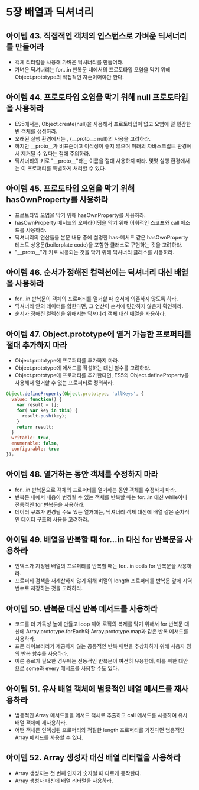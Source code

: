 # 5장 배열과 딕셔너리

## 아이템 43. 직접적인 객체의 인스턴스로 가벼운 딕셔너리를 만들어라

- 객체 리터럴을 사용해 가벼운 딕셔너리를 만들어라.
- 가벼운 딕셔너리는 for...in 반복문 내에서의 프로토타입 오염을 막기 위해 Object.prototype의 직접적인 자손이어야만 한다.

## 아이템 44. 프로토타입 오염을 막기 위해 null 프로토타입을 사용하라

- ES5에서는, Object.create(null)을 사용해서 프로토타입이 없고 오염에 덜 민감한 빈 객체를 생성하라.
- 오래된 실행 환경에서는 , {\_\_proto\_\_: null}의 사용을 고려하라.
- 하지만 \_\_proto\_\_가 비표준이고 이식성이 좋지 않으며 미래의 자바스크립트 환경에서 제거될 수 있다는 점에 주의하라.
- 딕셔너리의 키로 "\_\_proto\_\_"라는 이름을 절대 사용하지 마라. 몇몇 실행 환경에서는 이 프로퍼티를 특별하게 처리할 수 있다.

## 아이템 45. 프로토타입 오염을 막기 위해 hasOwnProperty를 사용하라

- 프로토타입 오염을 막기 위해 hasOwnProperty를 사용하라.
- hasOwnProperty 메서드의 오버라이딩을 막기 위해 어휘적인 스코프와 call 메소드를 사용하라.
- 딕셔너리의 연산들을 본문 내용 중에 설명한 has-메서드 같은 hasOwnProperty 테스트 상용문(boilerplate code)을 포함한 클래스로 구현하는 것을 고려하라.
- "\_\_proto\_\_"가 키로 사용되는 것을 막기 위해 딕셔너리 클래스를 사용하라.

## 아이템 46. 순서가 정해진 컬렉션에는 딕셔너리 대신 배열을 사용하라

- for...in 반복문이 객체의 프로퍼티를 열거할 때 순서에 의존하지 않도록 하라.
- 딕셔너리 안의 데이터를 합한다면, 그 연산이 순서에 민감하지 않은지 확인하라.
- 순서가 정해진 컬렉션을 위해서는 딕셔너리 객체 대신 배열을 사용하라.

## 아이템 47. Object.prototype에 열거 가능한 프로퍼티를 절대 추가하지 마라

- Object.prototype에 프로퍼티를 추가하지 마라.
- Object.prototype에 메서드를 작성하는 대신 함수를 고려하라.
- Object.prototype에 프로퍼티를 추가한다면, ES5의 Object.defineProperty를 사용해서 열거할 수 없는 프로퍼티로 정의하라.

```javascript
Object.defineProperty(Object.prototype, 'allKeys', {
  value: function() {
    var result = [];
    for( var key in this) {
      result.push(key);
    }
    return result;
  }
  writable: true,
  enumerable: false,
  configurable: true
});
```

## 아이템 48. 열거하는 동안 객체를 수정하지 마라

- for...in 반복문으로 객체의 프로퍼티를 열거하는 동안 객체를 수정하지 마라.
- 반복문 내에서 내용이 변경될 수 있는 객체를 반복할 때는 for...in 대신 while이나 전통적인 for 반복문을 사용하라.
- 데이터 구조가 변경될 수도 있는 열거에는, 딕셔너리 객체 대신에 배열 같은 순차적인 데이터 구조의 사용을 고려하라.

## 아이템 49. 배열을 반복할 때 for...in 대신 for 반복문을 사용하라

- 인덱스가 지정된 배열의 프로퍼티를 반복할 때는 for...in eotls for 반복문을 사용하라.
- 프로퍼티 검색을 재계산하지 않기 위해 벼열의 length 프로퍼티를 반복문 앞에 지역 변수로 저장하는 것을 고려하라.

## 아이템 50. 반복문 대신 반복 메서드를 사용하라

- 코드를 더 가독성 높에 만들고 loop 제어 로직의 복제를 막기 위해서 for 반복문 대신에 Array.prototype.forEach와 Array.prototype.map과 같은 반복 메서드를 사용하라.
- 표준 라이브러리가 제공하지 않는 공통적인 반복 패턴을 추상화하기 위해 사용자 정의 반복 함수를 사용하라.
- 이른 종료가 필요한 경우에는 전동적인 반복문이 여전히 유용한데, 이를 위한 대안으로 some과 every 메서드를 사용할 수도 있다.

## 아이템 51. 유사 배열 객체에 범용적인 배열 메서드를 재사용하라

- 범용적인 Array 메서드들을 메서드 객체로 추출하고 call 메서드를 사용하여 유사 배열 객체에 재사용하라.
- 어떤 객체든 인덱싱된 프로퍼티와 적절한 length 프로퍼티를 가진다면 범용적인 Array 메서드를 사용할 수 있다.

## 아이템 52. Array 생성자 대신 배열 리터럴을 사용하라

- Array 생성자는 첫 번째 인자가 숫자일 때 다르게 동작한다.
- Array 생성자 대신에 배열 리터럴을 사용하라.
